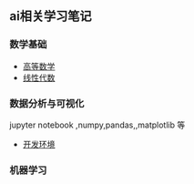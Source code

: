 ## ai相关学习笔记



### 数学基础
-  [高等数学](math/高等数学.md)
-  [线性代数](math/线性代数.md)


### 数据分析与可视化

jupyter notebook ,numpy,pandas,,matplotlib 等
- [开发环境](datahandling/docs/开发环境.md)



### 机器学习






